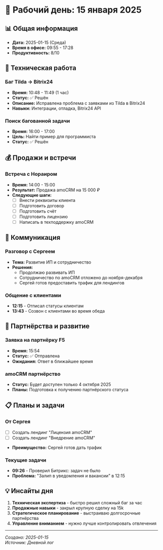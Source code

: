 # 💼 Рабочий день: 15 января 2025

## 📊 Общая информация
- **Дата:** 2025-01-15 (Среда)
- **Время в офисе:** 09:55 - 17:28
- **Продуктивность:** 8/10

## 🔧 Техническая работа

### Баг Tilda → Bitrix24
- **Время:** 10:48 - 11:49 (1 час)
- **Статус:** ✅ Решён
- **Описание:** Исправлена проблема с заявками из Tilda в Bitrix24
- **Навыки:** Интеграции, отладка, Bitrix24 API

### Поиск багованной задачи
- **Время:** 16:00 - 17:00
- **Цель:** Найти пример для программиста
- **Статус:** ✅ Решён

## 💰 Продажи и встречи

### Встреча с Нораиром
- **Время:** 14:00 - 15:00
- **Результат:** Продажа amoCRM на 15 000 ₽
- **Следующие шаги:**
  - [ ] Внести реквизиты клиента
  - [ ] Подготовить договор
  - [ ] Подготовить счёт
  - [ ] Подготовить лицензию
  - [ ] Написать в техподдержку amoCRM

## 🤝 Коммуникация

### Разговор с Сергеем
- **Тема:** Развитие ИП и сотрудничество
- **Решения:**
  - Продолжаю развивать ИП
  - Сотрудничество по amoCRM отложено до ноября-декабря
  - Сергей готов предоставить трафик для лендингов

### Общение с клиентами
- **12:15** - Отписал статусы клиентам
- **13:43** - Созвон с клиентами во время обеда

## 🎯 Партнёрства и развитие

### Заявка на партнёрку F5
- **Время:** 15:54
- **Статус:** ✅ Отправлена
- **Ожидания:** Ответ в ближайшее время

### amoCRM партнёрство
- **Статус:** Будет доступен только 4 октября 2025
- **Планы:** Подготовка к получению партнёрского статуса

## 📋 Планы и задачи

### От Сергея
- [ ] Создать лендинг "Лицензия amoCRM"
- [ ] Создать лендинг "Внедрение amoCRM"
- **Преимущество:** Сергей готов дать трафик

### Текущие задачи
- **09:26** - Проверил Битрикс: задач не было
- **Проблема:** "Залип в уведомления и вакансии" в 12:15

## 💡 Инсайты дня
1. **Техническая экспертиза** - быстро решил сложный баг за час
2. **Продажные навыки** - закрыл крупную сделку на 15k
3. **Стратегическое планирование** - выстраиваю долгосрочные партнёрства
4. **Управление вниманием** - нужно лучше контролировать отвлечения

---
*Создано: 2025-01-15*  
*Источник: Дневной лог*
